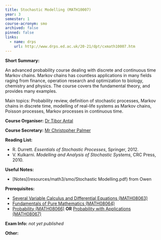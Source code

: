 ```yaml
---
title: Stochastic Modelling (MATH10007)
year: 3
semester: 1 
course-acronym: smo
archived: false
pinned: false
links:
  - name: drps
    url: http://www.drps.ed.ac.uk/20-21/dpt/cxmath10007.htm
---
```


**Short Summary:** 

An advanced probability course dealing with discrete and continuous time Markov chains.  Markov chains has countless applications in many fields raging from finance, operation research and optimization to biology, chemistry and physics. The course covers the fundamental theory, and provides many examples.

Main topics: Probability review, definition of stochastic processes, Markov chains in discrete time, modelling of real-life systems as Markov chains, Poisson processes, Markov processes in continuous time.

**Course Organiser:** [Dr Tibor Antal](<Tibor.Antal@ed.ac.uk>)

**Course Secretary:** [Mr Christopher Palmer](<chris.palmer@ed.ac.uk>) 

**Reading List:** 

- R. Durrett. *Essentials of Stochastic Processes*, Springer, 2012. 
- V. Kulkarni. *Modelling and Analysis of Stochastic Systems*, CRC Press, 2010.

**Useful Notes:**

- [Notes](resources/math3/smo/Stochastic Modelling.pdf) from Owen

**Prerequisites:** 

- [Several Variable Calculus and Differential Equations (MATH08063)](/math2/#svcde)
- [Fundamentals of Pure Mathematics (MATH08064)](/math2/#fpm)
- [Probability (MATH08066)](/math2/#prob) **OR** [Probability with Applications (MATH08067)](/math2/#pwa)

**Exam Info:** *not yet published*

**Other:**